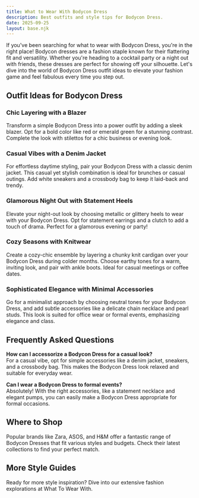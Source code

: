 ```yaml
---
title: What to Wear With Bodycon Dress
description: Best outfits and style tips for Bodycon Dress.
date: 2025-09-25
layout: base.njk
---
```


If you've been searching for what to wear with Bodycon Dress, you're in the right place! Bodycon dresses are a fashion staple known for their flattering fit and versatility. Whether you're heading to a cocktail party or a night out with friends, these dresses are perfect for showing off your silhouette. Let's dive into the world of Bodycon Dress outfit ideas to elevate your fashion game and feel fabulous every time you step out.

## Outfit Ideas for Bodycon Dress

### Chic Layering with a Blazer
Transform a simple Bodycon Dress into a power outfit by adding a sleek blazer. Opt for a bold color like red or emerald green for a stunning contrast. Complete the look with stilettos for a chic business or evening look.

### Casual Vibes with a Denim Jacket
For effortless daytime styling, pair your Bodycon Dress with a classic denim jacket. This casual yet stylish combination is ideal for brunches or casual outings. Add white sneakers and a crossbody bag to keep it laid-back and trendy.

### Glamorous Night Out with Statement Heels
Elevate your night-out look by choosing metallic or glittery heels to wear with your Bodycon Dress. Opt for statement earrings and a clutch to add a touch of drama. Perfect for a glamorous evening or party!

### Cozy Seasons with Knitwear
Create a cozy-chic ensemble by layering a chunky knit cardigan over your Bodycon Dress during colder months. Choose earthy tones for a warm, inviting look, and pair with ankle boots. Ideal for casual meetings or coffee dates.

### Sophisticated Elegance with Minimal Accessories
Go for a minimalist approach by choosing neutral tones for your Bodycon Dress, and add subtle accessories like a delicate chain necklace and pearl studs. This look is suited for office wear or formal events, emphasizing elegance and class.

## Frequently Asked Questions

**How can I accessorize a Bodycon Dress for a casual look?**  
For a casual vibe, opt for simple accessories like a denim jacket, sneakers, and a crossbody bag. This makes the Bodycon Dress look relaxed and suitable for everyday wear.

**Can I wear a Bodycon Dress to formal events?**  
Absolutely! With the right accessories, like a statement necklace and elegant pumps, you can easily make a Bodycon Dress appropriate for formal occasions.

## Where to Shop
Popular brands like Zara, ASOS, and H&M offer a fantastic range of Bodycon Dresses that fit various styles and budgets. Check their latest collections to find your perfect match.

## More Style Guides
Ready for more style inspiration? Dive into our extensive fashion explorations at What To Wear With.